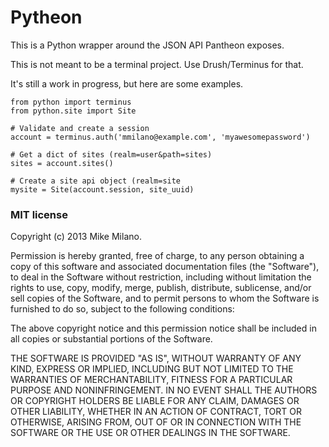 Pytheon
=======

This is a Python wrapper around the JSON API Pantheon exposes.

This is not meant to be a terminal project. Use Drush/Terminus for that.

It's still a work in progress, but here are some examples.

```
from python import terminus
from python.site import Site

# Validate and create a session
account = terminus.auth('mmilano@example.com', 'myawesomepassword')

# Get a dict of sites (realm=user&path=sites)
sites = account.sites()

# Create a site api object (realm=site
mysite = Site(account.session, site_uuid)

```

### MIT license

Copyright (c) 2013 Mike Milano.

Permission is hereby granted, free of charge, to any person obtaining
a copy of this software and associated documentation files (the
"Software"), to deal in the Software without restriction, including
without limitation the rights to use, copy, modify, merge, publish,
distribute, sublicense, and/or sell copies of the Software, and to
permit persons to whom the Software is furnished to do so, subject to
the following conditions:

The above copyright notice and this permission notice shall be
included in all copies or substantial portions of the Software.

THE SOFTWARE IS PROVIDED "AS IS", WITHOUT WARRANTY OF ANY KIND,
EXPRESS OR IMPLIED, INCLUDING BUT NOT LIMITED TO THE WARRANTIES OF
MERCHANTABILITY, FITNESS FOR A PARTICULAR PURPOSE AND
NONINFRINGEMENT. IN NO EVENT SHALL THE AUTHORS OR COPYRIGHT HOLDERS BE
LIABLE FOR ANY CLAIM, DAMAGES OR OTHER LIABILITY, WHETHER IN AN ACTION
OF CONTRACT, TORT OR OTHERWISE, ARISING FROM, OUT OF OR IN CONNECTION
WITH THE SOFTWARE OR THE USE OR OTHER DEALINGS IN THE SOFTWARE.
